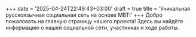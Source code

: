 +++
date = '2025-04-24T22:49:43+03:00'
draft = true
title = 'Уникальная русскоязычная социальная сеть на основе MBTI'
+++
Добро пожаловать на главную страницу нашего проекта! 
Здесь вы найдёте информацию о нашей социальной сети, участниках и ходе работы.